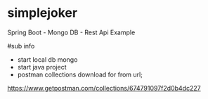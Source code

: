 # simplejoker
Spring Boot - Mongo DB - Rest Api Example

#sub info
- start local db mongo 
- start java project 
- postman collections download for from url;

https://www.getpostman.com/collections/674791097f2d0b4dc227


